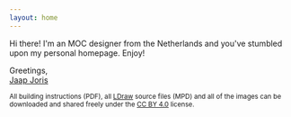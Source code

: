 ```yaml
---
layout: home
---
```


Hi there! I'm an MOC designer from the Netherlands and you've stumbled
upon my personal homepage. Enjoy!

Greetings,  
[Jaap Joris](https://jaapjoris.nl/)

<small>All building instructions (PDF), all
[LDraw](https://ldraw.org/) source files (MPD) and all of
the images can be downloaded and shared freely under the
[CC BY 4.0](https://creativecommons.org/licenses/by/4.0/)
license.</small>